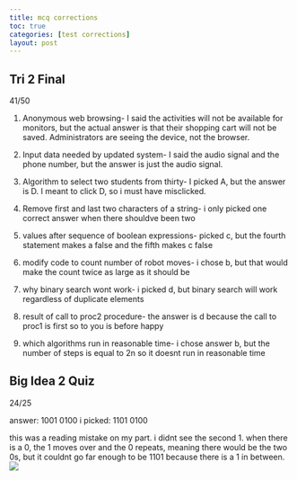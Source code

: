 ```yaml
---
title: mcq corrections
toc: true
categories: [test corrections]
layout: post
---
```




## Tri 2 Final
41/50

1. Anonymous web browsing- I said the activities will not be available for monitors, but the actual answer is that their shopping cart will not be saved. Administrators are seeing the device, not the browser.

2. Input data needed by updated system- I said the audio signal and the phone number, but the answer is just the audio signal. 

3. Algorithm to select two students from thirty- I picked A, but the answer is D. I meant to click D, so i must have misclicked.

4. Remove first and last two characters of a string- i only picked one correct answer when there shouldve been two

5. values after sequence of boolean expressions- picked c, but the fourth statement makes a false and the fifth makes c false

6. modify code to count number of robot moves- i chose b, but that would make the count twice as large as it should be 

7. why binary search wont work- i picked d, but binary search will work regardless of duplicate elements

8. result of call to proc2 procedure- the answer is d because the call to proc1 is first so to you is before happy 

9. which algorithms run in reasonable time- i chose answer b, but the number of steps is equal to 2n so it doesnt run in reasonable time

## Big Idea 2 Quiz

24/25

answer: 1001 0100
i picked: 1101 0100

this was a reading mistake on my part. i didnt see the second 1. when there is a 0, the 1 moves over and the 0 repeats, meaning there would be the two 0s, but it couldnt go far enough to be 1101 because there is a 1 in between. 
![]({{site.baseurl}}/images/binarymath.png)

